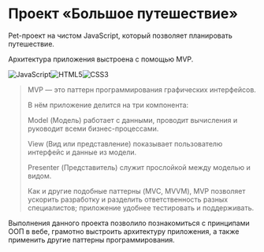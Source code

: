 # Проект «Большое путешествие»

Pet-проект на чистом JavaScript, который позволяет планировать путешествие.

Архитектура приложения выстроена с помощью MVP.

![JavaScript](https://img.shields.io/badge/javascript-%23323330.svg?style=for-the-badge&logo=javascript&logoColor=%23F7DF1E)![HTML5](https://img.shields.io/badge/html5-%23E34F26.svg?style=for-the-badge&logo=html5&logoColor=white)![CSS3](https://img.shields.io/badge/css3-%231572B6.svg?style=for-the-badge&logo=css3&logoColor=white)

<blockquote>
MVP — это паттерн программирования графических интерфейсов.

В нём приложение делится на три компонента:

Model (Модель) работает с данными, проводит вычисления и руководит всеми бизнес-процессами.

View (Вид или представление) показывает пользователю интерфейс и данные из модели.

Presenter (Представитель) служит прослойкой между моделью и видом.

Как и другие подобные паттерны (MVC, MVVM), MVP позволяет ускорить разработку и разделить ответственность разных специалистов; приложение удобнее тестировать и поддерживать.
</blockquote>

Выполнения данного проекта позволило познакомиться с принципами ООП в вебе, грамотно выстроить архитектуру приложения, а также применить другие паттерны программирования.


